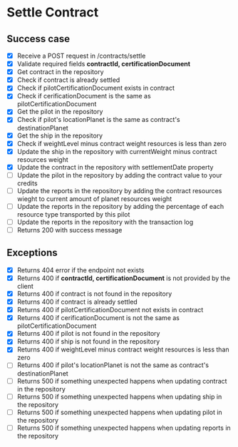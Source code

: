 # Settle Contract

## Success case
- [x] Receive a POST request in /contracts/settle
- [x] Validate required fields **contractId, certificationDocument**
- [x] Get contract in the repository
- [x] Check if contract is already settled
- [x] Check if pilotCertificationDocument exists in contract
- [x] Check if cerificationDocument is the same as pilotCertificationDocument
- [x] Get the pilot in the repository
- [x] Check if pilot's locationPlanet is the same as contract's destinationPlanet
- [x] Get the ship in the repository
- [x] Check if weightLevel minus contract weight resources is less than zero
- [x] Update the ship in the repository with currentWeight minus contract resources weight
- [x] Update the contract in the repository with settlementDate property
- [ ] Update the pilot in the repository by adding the contract value to your credits
- [ ] Update the reports in the repository by adding the contract resources wieght to current amount of planet resources weight
- [ ] Update the reports in the repository by adding the percentage of each resource type transported by this pilot
- [ ] Update the reports in the repository with the transaction log
- [ ] Returns 200 with success message

## Exceptions
- [x] Returns 404 error if the endpoint not exists
- [x] Returns 400 if **contractId, certificationDocument** is not provided by the client
- [x] Returns 400 if contract is not found in the repository
- [x] Returns 400 if contract is already settled
- [x] Returns 400 if pilotCertificationDocument not exists in contract
- [x] Returns 400 if cerificationDocument is not the same as pilotCertificationDocument
- [x] Returns 400 if pilot is not found in the repository
- [x] Returns 400 if ship is not found in the repository
- [x] Returns 400 if weightLevel minus contract weight resources is less than zero
- [ ] Returns 400 if pilot's locationPlanet is not the same as contract's destinationPlanet
- [ ] Returns 500 if something unexpected happens when updating contract in the repository
- [ ] Returns 500 if something unexpected happens when updating ship in the repository
- [ ] Returns 500 if something unexpected happens when updating pilot in the repository
- [ ] Returns 500 if something unexpected happens when updating reports in the repository